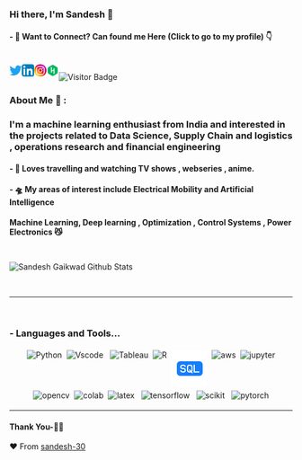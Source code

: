 ### Hi there, I'm Sandesh 👋

#### - 💬 Want to Connect? Can found me Here (Click to go to my profile) 👇

<br/>
<a href="https://twitter.com/SandeshGaikwad_">
  <img align="left" alt="Sandesh Gaikwad| Twitter" width="22px" src="https://github.com/sandesh-30/sandesh-30/blob/main/5296514_bird_tweet_twitter_twitter%20logo_icon%20(1).png?raw=true" />
</a>
<a href="https://www.linkedin.com/in/sandeshgaikwad97">
  <img align="left" alt="Linkedin" width="22px" src="https://github.com/sandesh-30/sandesh-30/blob/main/4102586_applications_linkedin_social_social%20media_icon.png?raw=true" />
</a>
<a href="https://www.instagram.com/hear._me_roar/">
  <img align="left" alt="Instagram" width="22px" src="https://github.com/sandesh-30/sandesh-30/blob/main/3225191_app_instagram_logo_media_popular_icon.png?raw=true" />
</a>
<a href="https://www.hackerrank.com/sandeshgaikwad09">
  <img align="left" alt=" HackerRank" width="22px" src="https://github.com/sandesh-30/sandesh-30/blob/main/4373234_hackerrank_logo_logos_icon.png?raw=true" />
</a>
              
![Visitor Badge](https://visitor-badge.glitch.me/badge?page_id=sandesh-30.sandesh-30)


### About Me 🙋‍ :
### I'm a machine learning enthusiast from India and interested in the projects related to Data Science, Supply Chain and logistics , operations research and financial engineering 

#### - 🔭 Loves travelling and watching TV shows , webseries , anime. 

#### - 🛸 My areas of interest include Electrical Mobility and Artificial Intelligence 
**Machine Learning, Deep learning , Optimization , Control Systems , Power Electronics  😼**


<br />


![Sandesh Gaikwad Github Stats](https://github-readme-stats.vercel.app/api?username=sandesh-30&show_icons=true&title_color=fff&icon_color=79ff97&text_color=9f9f9f&bg_color=151515)

<br />

*************

<br />

### - Languages and Tools...

<p align="center">
 <img src="https://img.shields.io/badge/Python-FFD43B?style=for-the-badge&logo=python&logoColor=blue" alt="Python" style="vertical-align:top; margin:4px"><img src="https://img.shields.io/badge/Visual_Studio_Code-0078D4?style=for-the-badge&logo=visual%20studio%20code&logoColor=white" alt="Vscode" style="vertical-align:top; margin:4px">
<img src="https://img.shields.io/badge/Tableau-E97627?style=for-the-badge&logo=Tableau&logoColor=white" alt="Tableau" style="vertical-align:top; margin:4px"><img src="https://img.shields.io/badge/R-276DC3?style=for-the-badge&logo=r&logoColor=white" alt="R" style="vertical-align:top; margin:4px"><img src="https://github.com/sandesh-30/sandesh-30/blob/main/315102_sql_file_icon.png?raw=true" alt="sql" style="vertical-align:top; margin:4px"><img src="https://img.shields.io/badge/Amazon_AWS-FF9900?style=for-the-badge&logo=amazonaws&logoColor=white" alt="aws" style="vertical-align:top; margin:4px"><img src="https://img.shields.io/badge/Jupyter-F37626.svg?&style=for-the-badge&logo=Jupyter&logoColor=white" alt="jupyter" style="vertical-align:top; margin:4px"><img src="https://img.shields.io/badge/OpenCV-27338e?style=for-the-badge&logo=OpenCV&logoColor=white" alt="opencv" style="vertical-align:top; margin:4px"><img src="https://img.shields.io/badge/Colab-F9AB00?style=for-the-badge&logo=googlecolab&color=525252" alt="colab" style="vertical-align:top; margin:4px"><img src="https://img.shields.io/badge/LaTeX-47A141?style=for-the-badge&logo=LaTeX&logoColor=white" alt="latex" style="vertical-align:top; margin:4px">
  <img src="https://img.shields.io/badge/TensorFlow-FF6F00?style=for-the-badge&logo=TensorFlow&logoColor=white" alt="tensorflow" style="vertical-align:top; margin:4px">
  <img src="https://img.shields.io/badge/scikit_learn-F7931E?style=for-the-badge&logo=scikit-learn&logoColor=white" alt="scikit" style="vertical-align:top; margin:4px">
  <img src="https://img.shields.io/badge/PyTorch-EE4C2C?style=for-the-badge&logo=PyTorch&logoColor=white" alt="pytorch" style="vertical-align:top; margin:4px">

</p>

***********************************

#### Thank You-🙏🏼



❤️ From [sandesh-30](https://github.com/sandesh-30)
